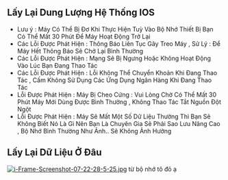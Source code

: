 ## Lấy Lại Dung Lượng Hệ Thống IOS 

  - Lưu ý : Máy Có Thể Bị Đơ Khi Thực Hiện Tuỳ Vào Bộ Nhớ Thiết Bị Bạn Có Thể Mất 30 Phút Để Máy Hoạt Động Trở Lại
  - Các Lỗi Được Phát Hiện : Thông Báo Liên Tục Gây Treo Máy , Sử Lý : Để Máy Hết Thông Báo Sẽ Chở Lại Bình Thường
  - Các Lỗi Được Phát Hiện : Mạng Sẽ Bị Ngưng Hoặc Không Hoạt Động Vào Lúc Bạn Đang Thao Tác 
  - Các Lỗi Được Phát Hiện : Lỗi Không Thể Chuyển Khoản Khi Đang Thao Tác , Cấm Không Sử Dụng Các Ứng Dụng Ngân Hàng Khi Đang Thao Tác
  - Lỗi Được Phát Hiện : Máy Bị Cheo Cứng : Vui Lòng Chờ Có Thể Mất 30 Phút Máy Mới Dùng Được Bình Thường , Không Thao Tác Tắt Nguồn Đột Ngột
  - Lỗi Được Phát Hiện : Máy Sẽ Mất Một Số Dữ Liệu Thường Thì Bạn Sẽ Không Biết Nó Là Gì Nên Bạn Là Chuyên Gia Sẽ Phải Sao Lưu Nâng Cao , Bộ Nhớ Bình Thường Như Ảnh.. Sẽ Không Ảnh Hưởng

## Lấy Lại Dữ Liệu Ở Đâu
[![i-Frame-Screenshot-07-22-28-5-25.jpg](https://i.postimg.cc/brb3JhZq/i-Frame-Screenshot-07-22-28-5-25.jpg)](https://postimg.cc/D4vqjRQN)
     từ bộ nhớ tô đỏ ạ
